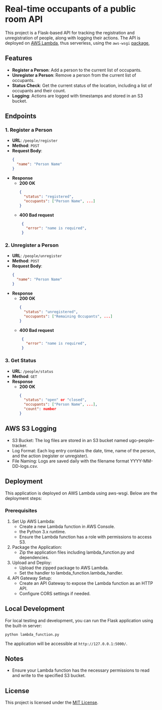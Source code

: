 # Real-time occupants of a public room API

This project is a Flask-based API for tracking the registration and unregistration of people,
along with logging their actions.
The API is deployed on [AWS Lambda](https://docs.aws.amazon.com/lambda/), thus serverless,
using the `aws-wsgi` [package](https://pypi.org/project/aws-wsgi/?ref=cloudtechsimplified.com),
## Features

- **Register a Person**: Add a person to the current list of occupants.
- **Unregister a Person**: Remove a person from the current list of occupants.
- **Status Check**: Get the current status of the location, including a list of occupants and their count.
- **Logging**: Actions are logged with timestamps and stored in an S3 bucket.

## Endpoints

### 1. Register a Person

- **URL**: `/people/register`
- **Method**: `POST`
- **Request Body**:
  ```json
  {
    "name": "Person Name"
  }
  ```
- **Response**
   - **200 OK**
     ```json
     {
       "status": "registered",
       "occupants": ["Person Name", ...]
     }
     ```
  - **400 Bad request**
    ```json
     {
       "error": "name is required",
     }
     ```
### 2. Unregister a Person

- **URL**: `/people/unregister`
- **Method**: `POST`
- **Request Body**:
  ```json
  {
    "name": "Person Name"
  }
  ```
- **Response**
   - **200 OK**
     ```json
     {
       "status": "unregistered",
       "occupants": ["Remaining Occupants", ...]
     }
     ```
  - **400 Bad request**
    ```json
     {
       "error": "name is required",
     }
     ```
### 3. Get Status

- **URL**: `/people/status`
- **Method**: `GET`
- **Response**
   - **200 OK**
     ```json
     {
       "status": "open" or "closed",
       "occupants": ["Person Name", ...],
       "count": number
     }
     ```
     
## AWS S3 Logging

- S3 Bucket: The log files are stored in an S3 bucket named ugo-people-tracker.
- Log Format: Each log entry contains the date, time, name of the person, and the action (register or unregister).
- File Naming: Logs are saved daily with the filename format YYYY-MM-DD-logs.csv.

## Deployment

This application is deployed on AWS Lambda using aws-wsgi. Below are the deployment steps:

### Prerequisites


1. Set Up AWS Lambda:
    - Create a new Lambda function in AWS Console. 
    - the Python 3.x runtime. 
    - Ensure the Lambda function has a role with permissions to access S3.
2. Package the Application:
    - Zip the application files including lambda_function.py and dependencies.
3. Upload and Deploy:
    - Upload the zipped package to AWS Lambda.
    - Set the handler to lambda_function.lambda_handler. 
4. API Gateway Setup:
    - Create an API Gateway to expose the Lambda function as an HTTP API. 
    - Configure CORS settings if needed. 

    
## Local Development

For local testing and development, you can run the Flask application using the built-in server:
```shell
python lambda_function.py
```
The application will be accessible at `http://127.0.0.1:5000/`.

## Notes

- Ensure your Lambda function has the necessary permissions to read and write to the specified S3 bucket.

[//]: # (# TODO add inline policy example for reading/writing/listing to the bucket)

## License

This project is licensed under the [MIT License](LICENSE).